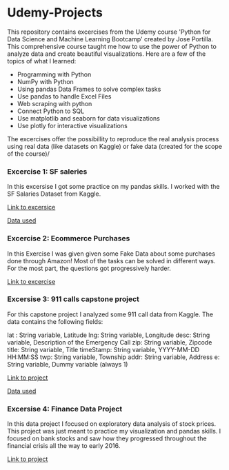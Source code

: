# Udemy-Projects
This repository contains excercises from the Udemy course 'Python for Data Science and Machine Learning Bootcamp' created by Jose Portilla. This comprehensive course taught me how to use the power of Python to analyze data and create beautiful visualizations. 
Here are a few of the topics of what I learned:

- Programming with Python
- NumPy with Python
- Using pandas Data Frames to solve complex tasks
- Use pandas to handle Excel Files
- Web scraping with python
- Connect Python to SQL
- Use matplotlib and seaborn for data visualizations
- Use plotly for interactive visualizations

The excercises  offer the possibillity to reproduce the real analysis process using real data (like datasets on Kaggle) or fake data (created for the scope of the course)/

### Excercise 1: SF saleries
In this excersise I got some practice on my pandas skills. I worked with the SF Salaries Dataset from Kaggle.

[Link to excersice](https://github.com/NickZward/Udemy-Projects/blob/master/SF%20Salaries%20Exercise.ipynb)

[Data used](https://www.kaggle.com/kaggle/sf-salaries)

### Excercise 2: Ecommerce Purchases
In this Exercise I was given given some Fake Data about some purchases done through Amazon! Most of the tasks can be solved in different ways. For the most part, the questions got progressively harder.

[Link to excercise](https://github.com/NickZward/Udemy-Projects/blob/master/Ecommerce%20Purchases%20Exercise%20.ipynb)

### Excersise 3: 911 calls capstone project
For this capstone project I analyzed some 911 call data from Kaggle. The data contains the following fields:

lat : String variable, Latitude
lng: String variable, Longitude
desc: String variable, Description of the Emergency Call
zip: String variable, Zipcode
title: String variable, Title
timeStamp: String variable, YYYY-MM-DD HH:MM:SS
twp: String variable, Township
addr: String variable, Address
e: String variable, Dummy variable (always 1)

[Link to project](https://github.com/NickZward/Udemy-Projects/blob/master/911%20Calls%20Data%20Capstone%20Project%20.ipynb)

[Data used](https://www.kaggle.com/mchirico/montcoalert)

### Excersise 4: Finance Data Project
In this data project I focused on exploratory data analysis of stock prices. This project was just meant to practice my visualization and pandas skills. I focused on bank stocks and saw how they progressed throughout the financial crisis all the way to early 2016.

[Link to project](https://github.com/NickZward/Udemy-Projects/blob/master/Finance%20Project%20.ipynb)
